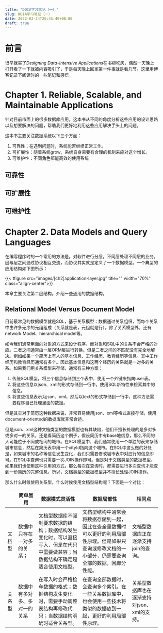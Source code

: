 ```yaml
---
title: "DDIA学习笔记（一）"
slug: DDIA学习笔记（一）
date: 2022-02-24T20:46:49+08:00
draft: true
---
```


<!--more-->

# 前言

很早就买了*Designing Data-Intensive Applications*在书柜吃灰，偶然一天晚上打开看了一下就被内容吸引了，于是每天晚上回家第一件事就是看几节。这里用博客记录下阅读时的一些笔记和感悟。

# Chapter 1. Reliable, Scalable, and Maintainable Applications

针对目前市面上的很多数据库应用，这本书从不同的角度分析这些应用的设计思路以及想要解决的问题，帮助我们更好地利用这些应用解决手头上的问题。

这本书主要关注数据系统以下三个方面：

1. 可靠性：在遇到问题时，系统能否继续正常工作。
2. 可扩展性：随着系统grow，系统自身需要有合理的机制来应对这个增长。
3. 可维护性：不同角色都能高效的使用系统

## 可靠性

## 可扩展性

## 可维护性

# Chapter 2. Data Models and Query Languages

在编写程序时的一个常用的方法是，对软件进行分层，不同层处理不同层的业务。层与层之间通过协议相互交流，而协议其实就是定义了一个数据模型。一个典型的应用结构如下图所示：

{{< tfigure src="images/[ch2]application-layer.jpg" title="" width="70%" class="align-center">}}

本章主要关注第二层结构，介绍一些通用的数据结构。

## Relational Model Versus Document Model

目前最常见的数据模型就是SQL，基于关系模型：数据通过关系组织，而每个关系中由许多无序的元组组成（关系就是表，元组就是行）。除了关系模型外，还有network Model、hierarchical model等。

如今我们通常用面向对象的方式来设计程序，而对象和SQL中的关系不会严格的对应。二者之间通常由一层ORM层进行转换，但是二者之间的不匹配没有完全地解决。例如如果一个简历上有人的基本信息、工作经历、教育经历等信息。其中工作经历和教育经历通常有多个。因此基本信息和这两个经历的关系就是一对多的关系。如果我们用关系模型来存储，通常有三种方案：

1. 传统SQL模型，将三个信息存储到三个表中，使用一个外键来指向user表。
2. 将这些信息以json、xml的形式存储到一行中，使用SQL新特性来检索其中的信息。
3. 将这些信息表示为json、xml，然后以text的形式存储到一行中，这种方法需要程序自己处理里面的数据。

但是其实对于简历这种数据来说，非常容易使用json、xml等格式直接存储，使用document-oriented的数据库就非常合适。

但是json、xml这种文档类型的数据模型也有其缺陷，他们不擅长处理的是多对多或多对一的关系。还是看简历这个例子，假设简历中有base地信息，那么不同的人可能位于不同或相同的城市。在SQL模型中，我们通常使用一个单独的表来存储城市信息，然后在简历表中用一个cityId指向这个城市。在SQL中这么做的好处是，如果城市的名称等信息发生变化，我们只需要修改城市表中对应行的信息即可。在SQL中查询也只需要一次JOIN操作即可。但是对于文档类型的数据模型，如果我们也使用这种引用的方式，那么每次在查询时，都需要进行多次查询才能查到一份简历的完整信息。所以，文档类型的数据模型并不擅长处理JOIN操作。

那么什么时候使用关系型，什么时候使用文档型结构呢？下面是一个对比：

|                | 简单易用                     | 数据模式灵活性                                               | 数据局部性                                                   | 相同点                                      |
| -------------- | ---------------------------- | ------------------------------------------------------------ | ------------------------------------------------------------ | ------------------------------------------- |
| 文档型 | 数据中只存在一对多的关系；   | 文档型数据库不强制要求数据的结构；数据结构发生变化时，可以直接写入，但是在代码中需要做兼容；当数据结构不确定是适合使用文档型。 | 文档型结构中通常会将数据存储到一起，因此在查全量数据时可以更好的利用局部性原理。但是如果只查询或修改文档的一小部分，仍需要查询全部的数据，回廊分性能。 | 文档型数据库正在逐渐支持join的查询。        |
| 关系型 | 数据中有多对多、多对一的关系 | 在写入时会严格检车数据的格式；数据结构发生变化时，需要手动调整表结构再修改代码；当数据结构明确时适合关系型。 | 在查询全部数据时，会查询多个索引。在一些关系数据库中，也会使用一些技术将类似的数据放到一起，更好的利用局部性原理。 | 关系型数据库也在逐渐支持对json、xml的支持。 |

